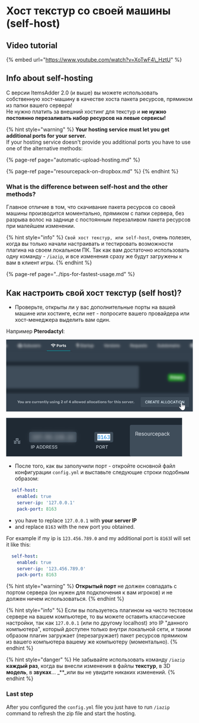 # Хост текстур со своей машины \(self-host\)

## Video tutorial

{% embed url="https://www.youtube.com/watch?v=XoTwF4\_HztU" %}

## Info about self-hosting

С версии ItemsAdder 2.0 \(и выше\) вы можете использовать собственную хост-машину в качестве хоста пакета ресурсов, прямиком из папки вашего сервера!  
Не нужно платить за внешний хостинг для текстур и **не нужно постоянно перезаливать набор ресурсов на левые сервисы!**

{% hint style="warning" %}
**Your hosting service must let you get additional ports for your server.**  
If your hosting service doesn't provide you additional ports you have to use one of the alternative methods:

{% page-ref page="automatic-upload-hosting.md" %}

{% page-ref page="resourcepack-on-dropbox.md" %}
{% endhint %}

### What is the difference between self-host and the other methods?

Главное отличие в том, что скачивание пакета ресурсов со своей машины производится моментально, прямиком с папки сервера, без разрыва волос на заднице с постоянным перезаливом пакета ресурсов при малейшем изменении.

{% hint style="info" %}
`Свой хост текстур, или self-host`, очень полезен, когда вы только начали настраивать и тестировать возможности плагина на своем локальном ПК. Так как вам достаточно использовать одну команду - `/iazip`, и все изменения сразу же будут загружены к вам в клиент игры.
{% endhint %}

{% page-ref page="../tips-for-fastest-usage.md" %}

## Как настроить свой хост текстур \(self host\)?

* Проверьте, открыты ли у вас дополнительные порты на вашей машине или хостинге, если нет - попросите вашего провайдера или хост-менеджера выделить вам один.

Например **Pterodactyl**:

![](../../.gitbook/assets/immagine%20%28111%29.png)

![](../../.gitbook/assets/immagine%20%28105%29.png)

* После того, как вы заполучили порт - откройте основной файл конфигурации `config.yml` и выставьте следующие строки подобным образом:

```yaml
  self-host:
    enabled: true
    server-ip: '127.0.0.1'
    pack-port: 8163
```

* you have to replace `127.0.0.1` with **your server IP**
* and replace `8163` with the new port you obtained.

For example if my ip is `123.456.789.0` and my additional port is `8163`I will set it like this:

```yaml
  self-host:
    enabled: true
    server-ip: '123.456.789.0'
    pack-port: 8163
```

{% hint style="warning" %}
**Открытый порт** не должен совпадать с портом сервера \(он нужен для подключения к вам игроков\) и не должен ничем использоваться.
{% endhint %}

{% hint style="info" %}
Если вы пользуетесь плагином на чисто тестовом сервере на вашем компьютере, то вы можете оставить классические настройки, так как `127.0.0.1` \(или по другому localhost\) это IP "данного компьютера", который доступен только внутри локальной сети, и таким образом плагин загружает \(перезагружает\) пакет ресурсов прямиком из вашего компьютера вашему же компьютеру \(моментально\).
{% endhint %}

{% hint style="danger" %}
Не забывайте использовать команду `/iazip` **каждый раз**, когда вы внесли изменения в файлы **текстур**, в 3D **модель**, в **звуках**... _\*\*_или вы не увидите никаких изменений.
{% endhint %}

### Last step

After you configured the `config.yml` file you just have to run `/iazip` command to refresh the zip file and start the hosting.


